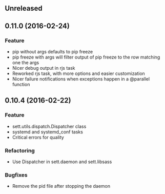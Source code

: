 ## Unreleased


## 0.11.0 (2016-02-24)

### Feature

- pip without args defaults to pip freeze
- pip freeze with args will filter output of pip freeze to the row matching one
  the args
- Nicer debug output in rjs task
- Reworked rjs task, with more options and easier customization
- Nicer failure notifications when exceptions happen in a @parallel function



## 0.10.4 (2016-02-22)

### Feature
- sett.utils.dispatch.Dispatcher class
- systemd and systemd_conf tasks
- Critical errors for quality

### Refactoring
- Use Dispatcher in sett.daemon and sett.libsass

### Bugfixes
- Remove the pid file after stopping the daemon
